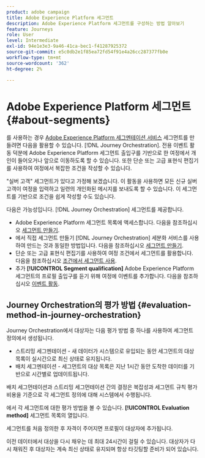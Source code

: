 ```yaml
---
product: adobe campaign
title: Adobe Experience Platform 세그먼트
description: Adobe Experience Platform 세그먼트를 구성하는 방법 알아보기
feature: Journeys
role: User
level: Intermediate
exl-id: 94e1e3e3-9a46-41ca-bec1-f41287925372
source-git-commit: e5c0db2e1f85ea72fd54f91e4a26cc287377fb0e
workflow-type: tm+mt
source-wordcount: '362'
ht-degree: 2%

---
```


# Adobe Experience Platform 세그먼트 {#about-segments}

를 사용하는 경우 [Adobe Experience Platform 세그멘테이션 서비스](https://experienceleague.adobe.com/docs/experience-platform/segmentation/home.html) 세그먼트를 만들려면 다음을 활용할 수 있습니다. [!DNL Journey Orchestration]. 전용 이벤트 활동 덕분에 Adobe Experience Platform 세그먼트 출입구를 기반으로 한 여정에서 개인이 들어오거나 앞으로 이동하도록 할 수 있습니다. 또한 단순 또는 고급 표현식 편집기를 사용하여 여정에서 복잡한 조건을 작성할 수 있습니다.

&quot;실버 고객&quot; 세그먼트가 있다고 가정해 보겠습니다. 이 활동을 사용하면 모든 신규 실버 고객이 여정을 입력하고 일련의 개인화된 메시지를 보내도록 할 수 있습니다. 이 세그먼트를 기반으로 조건을 쉽게 작성할 수도 있습니다.

다음은 가능성입니다. [!DNL Journey Orchestration] 세그먼트를 제공합니다.

* Adobe Experience Platform 세그먼트 목록에 액세스합니다. 다음을 참조하십시오 [세그먼트 만들기](../segment/creating-a-segment.md).
* 에서 직접 세그먼트 만들기 [!DNL Journey Orchestration] 세분화 서비스를 사용하여 만드는 것과 동일한 방법입니다. 다음을 참조하십시오 [세그먼트 만들기](../segment/creating-a-segment.md).
* 단순 또는 고급 표현식 편집기를 사용하여 여정 조건에서 세그먼트를 활용합니다. 다음을 참조하십시오 [조건에서 세그먼트 사용](../segment/using-a-segment.md).
* 추가 **[!UICONTROL Segment qualification]** Adobe Experience Platform 세그먼트의 프로필 출입구를 듣기 위해 여정에 이벤트를 추가합니다. 다음을 참조하십시오 [이벤트 활동](../building-journeys/segment-qualification-events.md).

## Journey Orchestration의 평가 방법 {#evaluation-method-in-journey-orchestration}

Journey Orchestration에서 대상자는 다음 평가 방법 중 하나를 사용하여 세그먼트 정의에서 생성됩니다.

* 스트리밍 세그멘테이션 - 새 데이터가 시스템으로 유입되는 동안 세그먼트의 대상 목록이 실시간으로 최신 상태로 유지됩니다.
* 배치 세그멘테이션 - 세그먼트의 대상 목록은 지난 1시간 동안 도착한 데이터를 기반으로 시간별로 업데이트됩니다.

배치 세그먼테이션과 스트리밍 세그먼테이션 간의 결정은 복잡성과 세그먼트 규칙 평가 비용을 기준으로 각 세그먼트 정의에 대해 시스템에서 수행됩니다.

에서 각 세그먼트에 대한 평가 방법을 볼 수 있습니다. **[!UICONTROL Evaluation method]** 세그먼트 목록의 열입니다.

세그먼트를 처음 정의한 후 자격이 주어지면 프로필이 대상자에 추가됩니다.

이전 데이터에서 대상을 다시 채우는 데 최대 24시간이 걸릴 수 있습니다. 대상자가 다시 채워진 후 대상자는 계속 최신 상태로 유지되며 항상 타깃팅할 준비가 되어 있습니다.